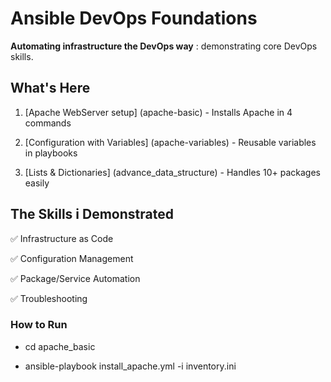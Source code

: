 # Ansible DevOps Foundations

**Automating infrastructure the DevOps way** : demonstrating core DevOps skills.

## What's Here  
1. [Apache WebServer setup] (apache-basic) - Installs Apache in 4 commands 

2. [Configuration with Variables] (apache-variables) -  Reusable variables in playbooks

3. [Lists & Dictionaries] (advance_data_structure) - Handles 10+ packages easily  
 

## The Skills i Demonstrated

✅ Infrastructure as Code  

✅ Configuration Management

✅ Package/Service Automation

✅ Troubleshooting  

### How to Run  

- cd apache_basic

- ansible-playbook install_apache.yml -i inventory.ini




